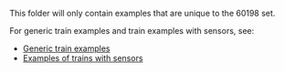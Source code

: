 This folder will only contain examples that are unique to the 60198 set.

For generic train examples and train examples with sensors, see:

- [Generic train examples](../trains_basic)
- [Examples of trains with sensors](../trains_sensors)
